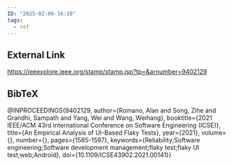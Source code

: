 ```yaml
---
ID: "2025-02-06-16:10"
tags:
  - ref
---
```

## External Link

https://ieeexplore.ieee.org/stamp/stamp.jsp?tp=&arnumber=9402129

## BibTeX

@INPROCEEDINGS{9402129,
  author={Romano, Alan and Song, Zihe and Grandhi, Sampath and Yang, Wei and Wang, Weihang},
  booktitle={2021 IEEE/ACM 43rd International Conference on Software Engineering (ICSE)}, 
  title={An Empirical Analysis of UI-Based Flaky Tests}, 
  year={2021},
  volume={},
  number={},
  pages={1585-1597},
  keywords={Reliability;Software engineering;Software development management;flaky test;flaky UI test;web;Android},
  doi={10.1109/ICSE43902.2021.00141}}